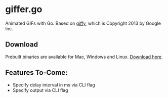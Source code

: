 # giffer.go
Animated GIFs with Go. Based on [giffy](https://github.com/nf/giffy), which is Copyright 2013 by Google Inc.

## Download
Prebuilt binaries are available for Mac, Windows and Linux. [Download here](https://github.com/servusDei2018/giffer.go/releases).

## Features To-Come:
* Specify delay interval in ms via CLI flag
* Specify output via CLI flag
